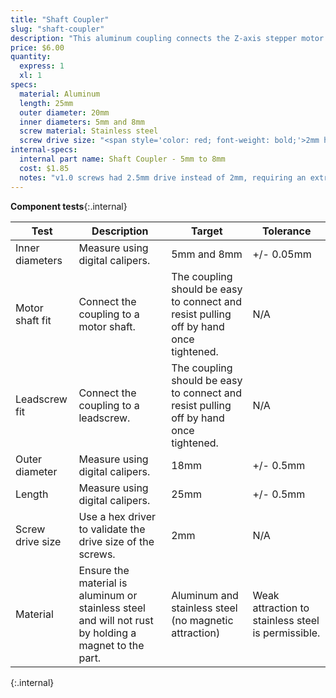 ```yaml
---
title: "Shaft Coupler"
slug: "shaft-coupler"
description: "This aluminum coupling connects the Z-axis stepper motor to the leadscrew to allow FarmBot to move in the Z direction."
price: $6.00
quantity:
  express: 1
  xl: 1
specs:
  material: Aluminum
  length: 25mm
  outer diameter: 20mm
  inner diameters: 5mm and 8mm
  screw material: Stainless steel
  screw drive size: "<span style='color: red; font-weight: bold;'>2mm hex</span>"
internal-specs:
  internal part name: Shaft Coupler - 5mm to 8mm
  cost: $1.85
  notes: "v1.0 screws had 2.5mm drive instead of 2mm, requiring an extra allen key to be added to the kit. Screws must be stainless steel and have <span style='color: red; font-weight: bold;'>2mm hex drive.</span>"
---
```


**Component tests**{:.internal}

|Test         |Description  |Target       |Tolerance    |
|-------------|-------------|-------------|-------------|
|Inner diameters|Measure using digital calipers.|5mm and 8mm|+/- 0.05mm
|Motor shaft fit|Connect the coupling to a motor shaft.|The coupling should be easy to connect and resist pulling off by hand once tightened.|N/A
|Leadscrew fit|Connect the coupling to a leadscrew.|The coupling should be easy to connect and resist pulling off by hand once tightened.|N/A
|Outer diameter|Measure using digital calipers.|18mm|+/- 0.5mm
|Length       |Measure using digital calipers.|25mm|+/- 0.5mm
|Screw drive size|Use a hex driver to validate the drive size of the screws.|2mm|N/A
|Material     |Ensure the material is aluminum or stainless steel and will not rust by holding a magnet to the part.|Aluminum and stainless steel (no magnetic attraction)|Weak attraction to stainless steel is permissible.
{:.internal}
